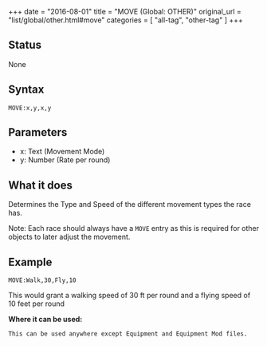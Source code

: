 +++
date = "2016-08-01"
title = "MOVE (Global: OTHER)"
original_url = "list/global/other.html#move"
categories = [ "all-tag", "other-tag" ]
+++

## Status

None

## Syntax

`MOVE:x,y,x,y`

## Parameters

-   x: Text (Movement Mode)
-   y: Number (Rate per round)



What it does
------------

Determines the Type and Speed of the different movement types the race
has.

Note: Each race should always have a `MOVE` entry as this is required
for other objects to later adjust the movement.

Example
-------

`MOVE:Walk,30,Fly,10`

This would grant a walking speed of 30 ft per round and a flying speed
of 10 feet per round

**Where it can be used:**

`This can be used anywhere except Equipment and Equipment Mod files.`

